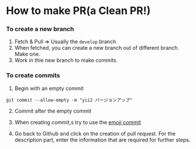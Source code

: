 # How to make PR(a Clean PR!)

### To create a new branch
1. Fetch & Pull => Usually the `develop` branch
2. When fetched, you can create a new branch out of different branch. Make one.
3. Work in thie new branch to make commits.

### To create commits
1. Begin with an empty commit
```
git commit --allow-empty -m "yii2 バージョンアップ"
```

2. Commit after the empty commit

3. When creating commit,s try to use the [emoji commit](https://github.com/oz-sysb/wasabi/pull/1467/commits/81b8384eff128397bfc61de34285ef35323e6757)

4. Go back to Github and click on the creation of pull request. For the description part, enter the information that are required for further steps.

